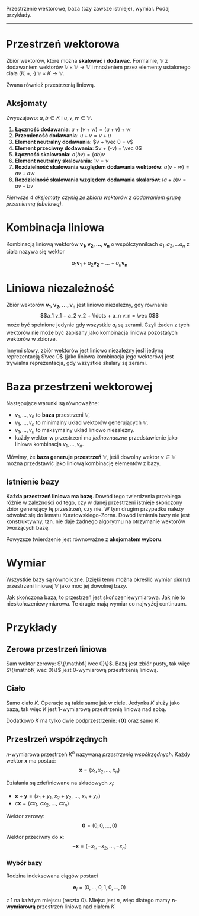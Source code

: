 Przestrzenie wektorowe, baza (czy zawsze istnieje), wymiar. Podaj przykłady.

---

# Przestrzeń wektorowa
Zbiór wektorów, które można **skalować** i **dodawać**. Formalnie, $\mathbb{V}$ z dodawaniem wektorów $\mathbb{V} \times \mathbb{V} \rightarrow \mathbb{V}$ i mnożeniem przez elementy ustalonego ciała $(K,+, \cdot )$  $\mathbb{V} \times K \rightarrow \mathbb{V}$.

Zwana również przestrzenią liniową.

## Aksjomaty
Zwyczajowo: $a,b \in K$ i $u,v,w \in \mathbb{V}$.

1. **Łączność dodawania**: $u + (v + w) = (u + v) + w$
2. **Przemieność dodawania**: $u + v = v + u$
3. **Element neutralny dodawania**: $v + \vec 0 = v$
4. **Element przeciwny dodawania**: $v + (-v) = \vec 0$
5. **Łączność skalowania**: $a(bv) = (ab)v$
6. **Element neutralny skalowania**: $1v = v$
7. **Rozdzielność skalowania względem dodawania wektorów**: $a(v + w) = av + aw$
8. **Rozdzielność skalowania względem dodawania skalarów**: $(a + b)v = av + bv$

*Pierwsze 4 aksjomaty czynią ze zbioru wektorów z dodawaniem grupę przemienną (abelową).*

# Kombinacja liniowa
Kombinacją liniową wektorów $\mathbf{v_1, v_2, \dots, v_n}$ o współczynnikach $a_1, a_2, \dots a_n$ z ciała nazywa się wektor

$$a_1\mathbf{v_1} + a_2\mathbf{v_2} + \dots + a_n\mathbf{v_n}$$

# Liniowa niezależność
Zbiór wektorów $\mathbf{v_1, v_2, ...,  v_n}$ jest liniowo niezależny, gdy równanie $$a_1 v_1 + a_2 v_2 + \ldots + a_n v_n = \vec 0$$ może być spełnione jedynie gdy wszystkie $a_i$ są zerami. Czyli żaden z tych wektorów nie może być zapisany jako kombinacja liniowa pozostałych wektorów w zbiorze.

Innymi słowy, zbiór wektorów jest liniowo niezależny jeśli jedyną reprezentacją $\vec 0$ (jako liniowa kombinacja jego wektorów) jest trywialna reprezentacja, gdy wszystkie skalary są zerami.

# Baza przestrzeni wektorowej
Następujące warunki są równoważne:
* $v_1, \ldots, v_n$ to **baza** przestrzeni $\mathbb{V}$,
* $v_1, \ldots, v_n$ to minimalny układ wektorów generujących $\mathbb{V}$,
* $v_1, \ldots, v_n$ to maksymalny układ liniowo niezależny.
* każdy wektor w przestrzeni ma *jednoznaczne* przedstawienie jako liniowa kombinacja $v_1, \ldots, v_n$.

Mówimy, że **baza generuje przestrzeń** $\mathbb{V}$, jeśli dowolny wektor $v \in \mathbb{V}$ można przedstawić jako liniową kombinację elementów z bazy.

## Istnienie bazy
**Każda przestrzeń liniowa ma bazę**. Dowód tego twierdzenia przebiega różnie w zależności od tego, czy w danej przestrzeni istnieje skończony zbiór generujący tę przestrzeń, czy nie. W tym drugim przypadku należy odwołać się do lematu Kuratowskiego-Zorna. Dowód istnienia bazy nie jest konstruktywny, tzn. nie daje żadnego algorytmu na otrzymanie wektorów tworzących bazę.

Powyższe twierdzenie jest równoważne z **aksjomatem wyboru**.

# Wymiar
Wszystkie bazy są równoliczne. Dzięki temu można określić wymiar $dim(\mathbb{V})$ przestrzeni liniowej $\mathbb{V}$ jako moc jej dowolnej bazy.

Jak skończona baza, to przestrzeń jest skończeniewymiarowa. Jak nie to nieskończeniewymiarowa. Te drugie mają wymiar co najwyżej continuum.

# Przykłady

## Zerowa przestrzeń liniowa
Sam wektor zerowy: $\{\mathbf{ \vec 0}\}$. Bazą jest zbiór pusty, tak więc $\{\mathbf{ \vec 0}\}$ jest $0$-wymiarową przestrzenią liniową.

## Ciało
Samo ciało $K$. Operacje są takie same jak w ciele. Jedynka $K$ służy jako baza, tak więc $K$ jest $1$-wymiarową przestrzenią liniową nad sobą.

Dodatkowo $K$ ma tylko dwie podprzestrzenie: $\{\mathbf 0\}$ oraz samo $K$.

## Przestrzeń współrzędnych
$n$-wymiarowa przestrzeń $K^n$ nazywaną *przestrzenią współrzędnych*. Każdy wektor $\mathbf x$ ma postać:
$$\mathbf x = (x_1, x_2, \dots, x_n)$$

Działania są zdefiniowane na składowych $x_i$:
* $\mathbf{x + y} = (x_1 + y_1,\ x_2 + y_2,\ \dots,\ x_n + y_n)$
* $c \mathbf x = (cx_1,\ cx_2,\ \dots,\ cx_n)$

Wektor zerowy:
$$\mathbf 0 = (0, 0, \dots, 0)$$

Wektor przeciwny do $\mathbf{x}$:
$$\mathbf{-x} = (-x_1, -x_2, \dots, -x_n)$$

### Wybór bazy
Rodzina indeksowana ciągów postaci

$$\mathbf e_i = (0, \dots, 0, 1, 0, \dots, 0)$$

z $1$ na każdym miejscu (reszta $0$). Miejsc jest $n$, więc dlatego mamy **n-wymiarową** przestrzeń liniową nad ciałem $K$.
